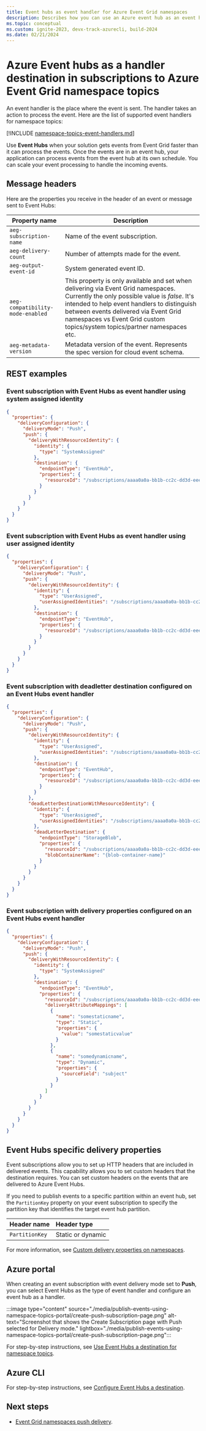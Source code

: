 ```yaml
---
title: Event hubs as event handler for Azure Event Grid namespaces
description: Describes how you can use an Azure event hub as an event handler for Azure Event Grid namespaces.
ms.topic: conceptual
ms.custom: ignite-2023, devx-track-azurecli, build-2024
ms.date: 02/21/2024
---
```


# Azure Event hubs as a handler destination in subscriptions to Azure Event Grid namespace topics 

An event handler is the place where the event is sent. The handler takes an action to process the event. Here are the list of supported event handlers for namespace topics:

[!INCLUDE [namespace-topics-event-handlers.md](includes/namespace-topics-event-handlers.md)]

Use **Event Hubs** when your solution gets events from Event Grid faster than it can process the events. Once the events are in an event hub, your application can process events from the event hub at its own schedule. You can scale your event processing to handle the incoming events.


## Message headers

Here are the properties you receive in the header of an event or message sent to Event Hubs:

| Property name | Description |
| ------------- | ----------- |
| `aeg-subscription-name` | Name of the event subscription. |
| `aeg-delivery-count` | Number of attempts made for the event. |
| `aeg-output-event-id` | System generated event ID. |
| `aeg-compatibility-mode-enabled` | This property is only available and set when delivering via Event Grid namespaces. Currently the only possible value is *false*. It's intended to help event handlers to distinguish between events delivered via Event Grid namespaces vs Event Grid custom topics/system topics/partner namespaces etc. |
| `aeg-metadata-version` | Metadata version of the event. Represents the spec version for cloud event schema. |

## REST examples

### Event subscription with Event Hubs as event handler using system assigned identity

```json
{
  "properties": {
    "deliveryConfiguration": {
      "deliveryMode": "Push",
      "push": {
        "deliveryWithResourceIdentity": {
          "identity": {
            "type": "SystemAssigned"
          },
          "destination": {
            "endpointType": "EventHub",
            "properties": {
              "resourceId": "/subscriptions/aaaa0a0a-bb1b-cc2c-dd3d-eeeeee4e4e4e/resourceGroups/{resource-group}/providers/Microsoft.EventHub/namespaces/{namespace-name}/eventhubs/{eventhub-name}"
            }
          }
        }
      }
    }
  }
}
```

### Event subscription with Event Hubs as event handler using user assigned identity

```json
{
  "properties": {
    "deliveryConfiguration": {
      "deliveryMode": "Push",
      "push": {
        "deliveryWithResourceIdentity": {
          "identity": {
            "type": "UserAssigned",
            "userAssignedIdentities": "/subscriptions/aaaa0a0a-bb1b-cc2c-dd3d-eeeeee4e4e4e/resourceGroups/{resource-group}/providers/Microsoft.ManagedIdentity/userAssignedIdentities/{user-identity-name}"
          },
          "destination": {
            "endpointType": "EventHub",
            "properties": {
              "resourceId": "/subscriptions/aaaa0a0a-bb1b-cc2c-dd3d-eeeeee4e4e4e/resourceGroups/{resource-group}/providers/Microsoft.EventHub/namespaces/{namespace-name}/eventhubs/{eventhub-name}"
            }
          }
        }
      }
    }
  }
}
```

### Event subscription with deadletter destination configured on an Event Hubs event handler

```json
{
  "properties": {
    "deliveryConfiguration": {
      "deliveryMode": "Push",
      "push": {
        "deliveryWithResourceIdentity": {
          "identity": {
            "type": "UserAssigned",
            "userAssignedIdentities": "/subscriptions/aaaa0a0a-bb1b-cc2c-dd3d-eeeeee4e4e4e/resourceGroups/{resource-group}/providers/Microsoft.ManagedIdentity/userAssignedIdentities/{user-identity-name}"
          },
          "destination": {
            "endpointType": "EventHub",
            "properties": {
              "resourceId": "/subscriptions/aaaa0a0a-bb1b-cc2c-dd3d-eeeeee4e4e4e/resourceGroups/{resource-group}/providers/Microsoft.EventHub/namespaces/{namespace-name}/eventhubs/{eventhub-name}"
            }
          }
        },
        "deadLetterDestinationWithResourceIdentity": {
          "identity": {
            "type": "UserAssigned",
            "userAssignedIdentities": "/subscriptions/aaaa0a0a-bb1b-cc2c-dd3d-eeeeee4e4e4e/resourceGroups/{resource-group}/providers/Microsoft.ManagedIdentity/userAssignedIdentities/{user-identity-name}"
          },
          "deadLetterDestination": {
            "endpointType": "StorageBlob",
            "properties": {
              "resourceId": "/subscriptions/aaaa0a0a-bb1b-cc2c-dd3d-eeeeee4e4e4e/resourceGroups/{resource-group}/providers/Microsoft.Storage/storageAccounts/{storage-account-name}",
              "blobContainerName": "{blob-container-name}"
            }
          }
        }
      }
    }
  }
}
```

### Event subscription with delivery properties configured on an Event Hubs event handler

```json
{
  "properties": {
    "deliveryConfiguration": {
      "deliveryMode": "Push",
      "push": {
        "deliveryWithResourceIdentity": {
          "identity": {
            "type": "SystemAssigned"
          },
          "destination": {
            "endpointType": "EventHub",
            "properties": {
              "resourceId": "/subscriptions/aaaa0a0a-bb1b-cc2c-dd3d-eeeeee4e4e4e/resourceGroups/{resource-group}/providers/Microsoft.EventHub/namespaces/{namespace-name}/eventhubs/{eventhub-name}",
              "deliveryAttributeMappings": [
                {
                  "name": "somestaticname",
                  "type": "Static",
                  "properties": {
                    "value": "somestaticvalue"
                  }
                },
                {
                  "name": "somedynamicname",
                  "type": "Dynamic",
                  "properties": {
                    "sourceField": "subject"
                  }
                }
              ]
            }
          }
        }
      }
    }
  }
}
```

## Event Hubs specific delivery properties

Event subscriptions allow you to set up HTTP headers that are included in delivered events. This capability allows you to set custom headers that the destination requires. You can set custom headers on the events that are delivered to Azure Event Hubs.

If you need to publish events to a specific partition within an event hub, set the `PartitionKey` property on your event subscription to specify the partition key that identifies the target event hub partition.

| Header name | Header type |
| :-- | :-- |
|`PartitionKey` | Static or dynamic |

For more information, see [Custom delivery properties on namespaces](namespace-delivery-properties.md).

## Azure portal

When creating an event subscription with event delivery mode set to **Push**, you can select Event Hubs as the type of event handler and configure an event hub as a handler. 

:::image type="content" source="./media/publish-events-using-namespace-topics-portal/create-push-subscription-page.png" alt-text="Screenshot that shows the Create Subscription page with Push selected for Delivery mode." lightbox="./media/publish-events-using-namespace-topics-portal/create-push-subscription-page.png":::       

For step-by-step instructions, see [Use Event Hubs a destination for namespace topics](publish-deliver-events-with-namespace-topics-portal.md#create-an-event-subscription).

## Azure CLI
For step-by-step instructions, see [Configure Event Hubs a destination](publish-deliver-events-with-namespace-topics.md#create-an-event-subscription).

## Next steps

- [Event Grid namespaces push delivery](namespace-push-delivery-overview.md).
